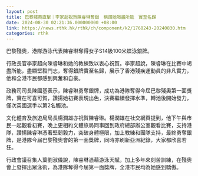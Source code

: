 ```yaml
---
layout: post
title: 巴黎殘奧直擊｜李家超祝賀陳睿琳奪銀　稱讚她竭盡所能　實至名歸
date: 2024-08-30 02:21:36.000000000 +08:00
link: https://news.rthk.hk/rthk/ch/component/k2/1768243-20240830.htm
categories: rthk
---
```


巴黎殘奧，港隊游泳代表陳睿琳奪得女子S14級100米蝶泳銀牌。

行政長官李家超向陳睿琳和她的教練致以衷心祝賀。李家超說，陳睿琳在比賽中竭盡所能，盡顯堅毅鬥志，奪得銀牌實至名歸，展示了香港殘疾運動員的非凡實力，他和全港市民都感到興奮和自豪。

政務司司長陳國基表示，陳睿琳勇奪銀牌，成功為港隊奪得今屆巴黎殘奧第一面獎牌，實在可喜可賀，讚揚她初賽表現出色，決賽繼續發揮水準，轉池後開始發力，僅次英國選手以第2名觸池。

文化體育及旅遊局局長楊潤雄亦祝賀陳睿琳。楊潤雄在社交網頁提到，他下午與市民一起觀看初賽，晚上更相約文體旅局同事回到政府總部辦公室觀看比賽，支持港隊，讚揚陳睿琳憑著堅韌毅力，突破身體極限，加上教練和團隊支持，最終勇奪銀牌，是港隊今屆巴黎殘奧會的第一面獎牌，同時亦刷新亞洲紀錄，大家都欣喜若狂。

行政會議召集人葉劉淑儀說，陳睿琳憑藉游泳天賦，加上多年來刻苦訓練，在殘奧會上發揮出眾泳術，為港隊奪得今屆第一面獎牌，全港巿民均為她感到驕傲。
